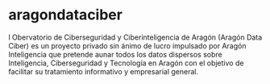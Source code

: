 # aragondataciber
l Obervatorio de Ciberseguridad y Ciberinteligencia de Aragón (Aragón Data Ciber) es un proyecto privado sin ánimo de lucro impulsado por Aragón Inteligencia que pretende aunar todos los datos dispersos sobre Inteligencia, Ciberseguridad y Tecnología en Aragón con el objetivo de facilitar su tratamiento informativo y empresarial general. 
